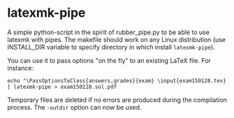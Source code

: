 # latexmk-pipe
A simple python-script in the spirit of rubber_pipe.py to be able to use latexmk with pipes. The makefile should work on any Linux distribution (use INSTALL_DIR variable to specify directory in which install `latexmk-pipe`).

You can use it to pass options "on the fly" to an existing LaTeX file. For instance:

```
echo "\PassOptionsToClass{answers,grades}{exam} \input{exam150128.tex} | latexmk-pipe > exam150128.sol.pdf
```

Temporary files are deleted if no errors are produced during the compilation process. The `-outdir` option can now be used.
